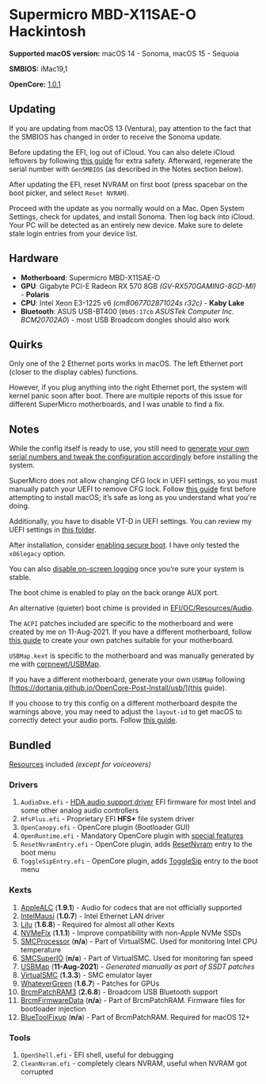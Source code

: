 # Supermicro MBD-X11SAE-O Hackintosh

**Supported macOS version:** macOS 14 - Sonoma, macOS 15 - Sequoia

**SMBIOS:** iMac19,1

**OpenCore:** [1.0.1](https://github.com/acidanthera/OpenCorePkg/releases/tag/1.0.1)

## Updating

If you are updating from macOS 13 (Ventura), pay attention to the fact that the SMBIOS has changed in order to receive the Sonoma update.

Before updating the EFI, log out of iCloud. You can also delete iCloud leftovers by following [this guide](https://dortania.github.io/OpenCore-Post-Install/universal/iservices.html#clean-out-old-attempts) for extra safety. Afterward, regenerate the serial number with `GenSMBIOS` (as described in the Notes section below).

After updating the EFI, reset NVRAM on first boot (press spacebar on the boot picker, and select `Reset NVRAM`).

Proceed with the update as you normally would on a Mac. Open System Settings, check for updates, and install Sonoma. Then log back into iCloud. Your PC will be detected as an entirely new device. Make sure to delete stale login entries from your device list.

## Hardware

- **Motherboard**: Supermicro MBD-X11SAE-O
- **GPU**: Gigabyte PCI-E Radeon RX 570 8GB _(GV-RX570GAMING-8GD-MI)_ - **Polaris**
- **CPU**: Intel Xeon E3-1225 v6 _(cm8067702871024s r32c)_ - **Kaby Lake**
- **Bluetooth**: ASUS USB-BT400 (`0b05:17cb` _ASUSTek Computer Inc. BCM20702A0_) - most USB Broadcom dongles should also work

## Quirks

Only one of the 2 Ethernet ports works in macOS. The left Ethernet port (closer to the display cables) functions.

However, if you plug anything into the right Ethernet port, the system will kernel panic soon after boot. There are multiple reports of this issue for different SuperMicro motherboards, and I was unable to find a fix.

## Notes

While the config itself is ready to use, you still need to [generate your own serial numbers and tweak the configuration accordingly](https://dortania.github.io/OpenCore-Post-Install/universal/iservices.html#using-gensmbios) before installing the system.

SuperMicro does not allow changing CFG lock in UEFI settings, so you must manually patch your UEFI to remove CFG lock. Follow [this guide](https://dortania.github.io/OpenCore-Post-Install/misc/msr-lock.html#checking-if-your-firmware-supports-cfg-lock-unlocking) first before attempting to install macOS; it’s safe as long as you understand what you're doing.

Additionally, you have to disable VT-D in UEFI settings. You can review my UEFI settings in [this folder](UEFI_Settings/).

After installation, consider [enabling secure boot](https://dortania.github.io/OpenCore-Post-Install/universal/security/applesecureboot.html#dmgloading). I have only tested the `x86legacy` option.

You can also [disable on-screen logging](https://dortania.github.io/OpenCore-Install-Guide/troubleshooting/debug.html#config-changes) once you’re sure your system is stable.

The boot chime is enabled to play on the back orange AUX port.

An alternative (quieter) boot chime is provided in [EFI/OC/Resources/Audio](EFI/OC/Resources/Audio).

The `ACPI` patches included are specific to the motherboard and were created by me on 11-Aug-2021. If you have a different motherboard, follow [this guide](https://dortania.github.io/Getting-Started-With-ACPI/) to create your own patches suitable for your motherboard.

`USBMap.kext` is specific to the motherboard and was manually generated by me with [corpnewt/USBMap](https://github.com/corpnewt/USBMap).

If you have a different motherboard, generate your own `USBMap` following [https://dortania.github.io/OpenCore-Post-Install/usb/](this guide).

If you choose to try this config on a different motherboard despite the warnings above, you may need to adjust the `layout-id` to get macOS to correctly detect your audio ports. Follow [this guide](https://dortania.github.io/OpenCore-Post-Install/universal/audio.html#finding-your-layout-id).

## Bundled

[Resources](https://github.com/acidanthera/OcBinaryData) included _(except for voiceovers)_

### Drivers

1) `AudioDxe.efi` - [HDA audio support driver](https://dortania.github.io/docs/latest/Configuration.html#audiodxe) EFI firmware for most Intel and some other analog audio controllers
2) `HfsPlus.efi` - Proprietary EFI **HFS+** file system driver
3) `OpenCanopy.efi` - OpenCore plugin (Bootloader GUI)
4) `OpenRuntime.efi` - Mandatory OpenCore plugin with [special features](https://dortania.github.io/docs/latest/Configuration.html#openruntime)
5) `ResetNvramEntry.efi` - OpenCore plugin, adds [ResetNvram](https://dortania.github.io/docs/latest/Configuration.html#resetnvramentry) entry to the boot menu
6) `ToggleSipEntry.efi` - OpenCore plugin, adds [ToggleSip](https://dortania.github.io/docs/latest/Configuration.html#togglesipentry) entry to the boot menu

### Kexts

1) [AppleALC](https://github.com/acidanthera/AppleALC) (**1.9.1**) - Audio for codecs that are not officially supported
2) [IntelMausi](https://github.com/acidanthera/IntelMausi) (**1.0.7**) - Intel Ethernet LAN driver
3) [Lilu](https://github.com/acidanthera/Lilu) (**1.6.8**) - Required for almost all other Kexts
4) [NVMeFix](https://github.com/acidanthera/NVMeFix) (**1.1.1**) - Improve compatibility with non-Apple NVMe SSDs
5) [SMCProcessor](https://github.com/acidanthera/VirtualSMC) (**n/a**) - Part of VirtualSMC. Used for monitoring Intel CPU temperature
6) [SMCSuperIO](https://github.com/acidanthera/VirtualSMC) (**n/a**) - Part of VirtualSMC. Used for monitoring fan speed
7) [USBMap](https://github.com/corpnewt/USBMap) (**11-Aug-2021**) - _Generated manually as part of SSDT patches_
8) [VirtualSMC](https://github.com/acidanthera/VirtualSMC) (**1.3.3**) - SMC emulator layer
9) [WhateverGreen](https://github.com/acidanthera/WhateverGreen) (**1.6.7**) - Patches for GPUs
10) [BrcmPatchRAM3](https://github.com/acidanthera/BrcmPatchRAM) (**2.6.8**) - Broadcom USB Bluetooth support
11) [BrcmFirmwareData](https://github.com/acidanthera/BrcmPatchRAM) (**n/a**) - Part of BrcmPatchRAM. Firmware files for bootloader injection
12) [BlueToolFixup](https://github.com/acidanthera/BrcmPatchRAM) (**n/a**) - Part of BrcmPatchRAM. Required for macOS 12+

### Tools

1) `OpenShell.efi` - EFI shell, useful for debugging
2) `CleanNvram.efi` - completely clears NVRAM, useful when NVRAM got corrupted
